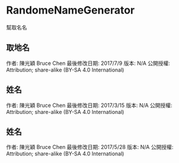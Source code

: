 # RandomeNameGenerator
幫取名名


## 取地名 
作者: 陳光穎 Bruce Chen
最後修改日期: 2017/7/9
版本: N/A
公開授權: Attribution; share-alike (BY-SA 4.0 International)

## 姓名 
作者: 陳光穎 Bruce Chen
最後修改日期: 2017/3/15
版本: N/A
公開授權: Attribution; share-alike (BY-SA 4.0 International)

## 姓名 
作者: 陳光穎 Bruce Chen
最後修改日期: 2017/5/28
版本: N/A
公開授權: Attribution; share-alike (BY-SA 4.0 International)
